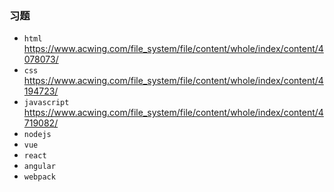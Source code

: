 ### 习题
- `html`  https://www.acwing.com/file_system/file/content/whole/index/content/4078073/
- `css` https://www.acwing.com/file_system/file/content/whole/index/content/4194723/
- `javascript` https://www.acwing.com/file_system/file/content/whole/index/content/4719082/
- `nodejs`
- `vue`
- `react`
- `angular`
- `webpack`